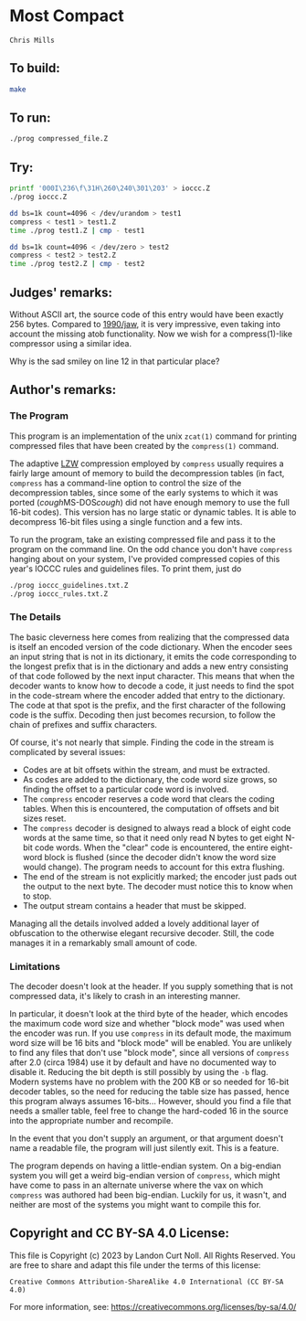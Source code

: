 # Most Compact

    Chris Mills

## To build:

```sh
make
```

## To run:

```sh
./prog compressed_file.Z
```

## Try:

```sh
printf '000I\236\f\31H\260\240\301\203' > ioccc.Z
./prog ioccc.Z

dd bs=1k count=4096 < /dev/urandom > test1
compress < test1 > test1.Z
time ./prog test1.Z | cmp - test1

dd bs=1k count=4096 < /dev/zero > test2
compress < test2 > test2.Z
time ./prog test2.Z | cmp - test2
```

## Judges' remarks:

Without ASCII art, the source code of this entry would have been exactly 256
bytes.  Compared to [1990/jaw](http://ioccc.org/years.html#1990_jaw), it is very
impressive, even taking into account the missing atob functionality. Now we wish
for a compress(1)-like compressor using a similar idea.

Why is the sad smiley on line 12 in that particular place?

## Author's remarks:

### The Program

This program is an implementation of the unix `zcat(1)` command for printing
compressed files that have been created by the `compress(1)` command.

The adaptive [LZW](https://en.wikipedia.org/wiki/Lempel–Ziv–Welch) compression
employed by `compress` usually requires a fairly large amount of memory to
build the decompression tables (in fact, `compress` has a command-line option
to control the size of the decompression tables, since some of the early
systems to which it was ported (*cough*MS-DOS*cough*) did not have enough
memory to use the full 16-bit codes).  This version has no large static or
dynamic tables.  It is able to decompress 16-bit files using a single function
and a few ints.

To run the program, take an existing compressed file and pass it to the program
on the command line.  On the odd chance you don't have `compress` hanging about
on your system, I've provided compressed copies of this year's IOCCC rules
and guidelines files.  To print them, just do

```sh
./prog ioccc_guidelines.txt.Z
./prog ioccc_rules.txt.Z
```

### The Details

The basic cleverness here comes from realizing that the compressed data is
itself an encoded version of the code dictionary.  When the encoder sees
an input string that is not in its dictionary, it emits the code corresponding
to the longest prefix that is in the dictionary and adds a new entry consisting
of that code followed by the next input character.  This means that when the
decoder wants to know how to decode a code, it just needs to find the spot in
the code-stream where the encoder added that entry to the dictionary.  The
code at that spot is the prefix, and the first character of the following code
is the suffix.  Decoding then just becomes recursion, to follow the chain of
prefixes and suffix characters.

Of course, it's not nearly that simple.  Finding the code in the stream is
complicated by several issues:

 * Codes are at bit offsets within the stream, and must be extracted.
 * As codes are added to the dictionary, the code word size grows, so finding
   the offset to a particular code word is involved.
 * The `compress` encoder reserves a code word that clears the coding tables.
   When this is encountered, the computation of offsets and bit sizes reset.
 * The `compress` decoder is designed to always read a block of eight code
   words at the same time, so that it need only read N bytes to get eight N-bit
   code words.  When the "clear" code is encountered, the entire eight-word
   block is flushed (since the decoder didn't know the word size would change).
   The program needs to account for this extra flushing.
 * The end of the stream is not explicitly marked; the encoder just pads out
   the output to the next byte.  The decoder must notice this to know when
   to stop.
 * The output stream contains a header that must be skipped.

Managing all the details involved added a lovely additional layer of
obfuscation to the otherwise elegant recursive decoder.  Still, the code
manages it in a remarkably small amount of code.

### Limitations

The decoder doesn't look at the header.  If you supply something that is not
compressed data, it's likely to crash in an interesting manner.

In particular, it doesn't look at the third byte of the header, which encodes
the maximum code word size and whether "block mode" was used when the encoder
was run.  If you use `compress` in its default mode, the maximum word size
will be 16 bits and "block mode" will be enabled.  You are unlikely to find
any files that don't use "block mode", since all versions of `compress` after
2.0 (circa 1984) use it by default and have no documented way to disable it.
Reducing the bit depth is still possibly by using the `-b` flag.  Modern
systems have no problem with the 200 KB or so needed for 16-bit decoder
tables, so the need for reducing the table size has passed, hence this program
always assumes 16-bits...  However, should you find a file that needs a
smaller table, feel free to change the hard-coded 16 in the source into the
appropriate number and recompile.

In the event that you don't supply an argument, or that argument doesn't name
a readable file, the program will just silently exit.  This is a feature.

The program depends on having a little-endian system.  On a big-endian system
you will get a weird big-endian version of `compress`, which might have come to
pass in an alternate universe where the vax on which `compress` was authored
had been big-endian.  Luckily for us, it wasn't, and neither are most of the
systems you might want to compile this for.

## Copyright and CC BY-SA 4.0 License:

This file is Copyright (c) 2023 by Landon Curt Noll.  All Rights Reserved.
You are free to share and adapt this file under the terms of this license:

    Creative Commons Attribution-ShareAlike 4.0 International (CC BY-SA 4.0)

For more information, see: https://creativecommons.org/licenses/by-sa/4.0/
